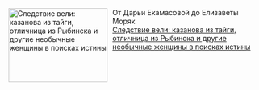 <!--2025-03-08 15:30:09-->
<div class="yb">
  <div class="rss smaller1 kino_teatr"><a href="https://www.kino-teatr.ru/blog/y2025/3-8/2034/" title="Следствие вели: казанова из тайги, отличница из Рыбинска и другие необычные женщины в поисках истины"><img src="https://www.kino-teatr.ru/blog/4/3/2034/poster.jpg" width="196" height="147" align="left" hspace="5" style="margin: 0px 10px 0px 5px" alt="Следствие вели: казанова из тайги, отличница из Рыбинска и другие необычные женщины в поисках истины"/></a>От Дарьи Екамасовой до Елизаветы Моряк <br><a class="light" href="https://www.kino-teatr.ru/blog/y2025/3-8/2034/">Следствие вели: казанова из тайги, отличница из Рыбинска и другие необычные женщины в поисках истины</a></div>
</div>
